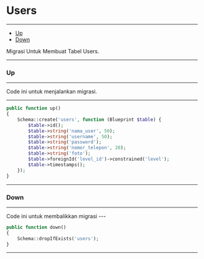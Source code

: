 # Users

---

-   [Up](#section-1)
-   [Down](#section-2)

<larecipe-card type="primary" rounded>
Migrasi Untuk Membuat Tabel Users.
</larecipe-card>

---

<a name="section-1"></a>

### Up

---

<larecipe-card type="warning" rounded>
Code ini untuk menjalankan migrasi.
</larecipe-card>

---

```php
public function up()
{
    Schema::create('users', function (Blueprint $table) {
        $table->id();
        $table->string('nama_user', 50);
        $table->string('username', 50);
        $table->string('password');
        $table->string('nomor_telepon', 20);
        $table->string('foto');
        $table->foreignId('level_id')->constrained('level');
        $table->timestamps();
    });
}
```

---

<a name="section-2"></a>

### Down

---

<larecipe-card type="success" rounded>
Code ini untuk membalikkan migrasi
</larecipe-card>
---

```php
public function down()
{
    Schema::dropIfExists('users');
}
```

---
